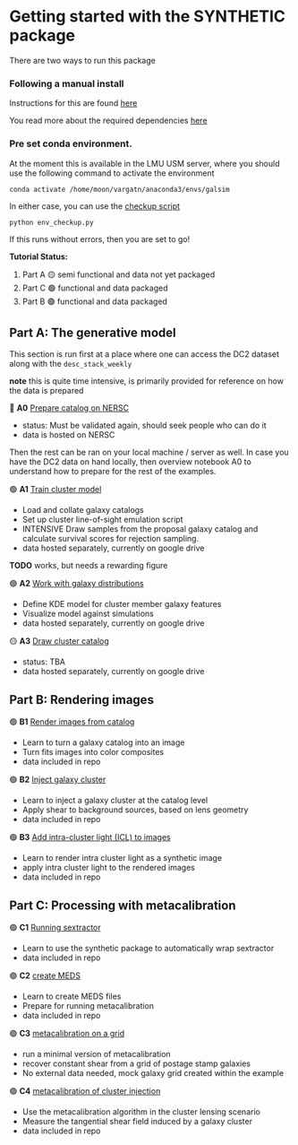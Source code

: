 # Getting started with the SYNTHETIC package



There are two ways to run this package

### Following a manual install

Instructions for this are found [here](../README.md)

You read more about the required dependencies [here](../DEPENDENCIES.md)

###  Pre set conda environment.  
At the moment this is available in the LMU USM server, where you should use the following command to activate the environment 
    
    conda activate /home/moon/vargatn/anaconda3/envs/galsim


In either case, you can use the [checkup script](./env_checkup.py)

    python env_checkup.py

If this runs without errors, then you are set to go!

**Tutorial Status:**

1) Part A :yellow_circle: semi functional and data not yet packaged
2) Part C :green_circle: functional and data packaged
3) Part B :green_circle: functional and data packaged


## Part A: The generative model

This section is run first at a place where one can access the DC2 dataset along with the `desc_stack_weekly`

**note** this is quite time intensive, is primarily provided for reference on how the data is prepared 

:large_blue_circle: **A0** [Prepare catalog on NERSC](A0_prepare_catalogs_on_NERSC.ipynb)
* status:  Must be validated again, should seek people who can do it
* data is hosted on NERSC

Then the rest can be ran on your local machine / server as well. In case you have the DC2 data on hand locally,
then overview notebook A0 to understand how to prepare for the rest of the examples.

:green_circle: **A1** [Train cluster model](A1_train_cluster_model.ipynb)
* Load and collate galaxy catalogs 
* Set up cluster line-of-sight emulation script
* INTENSIVE Draw samples from the proposal galaxy catalog and calculate survival scores for rejection sampling.
* data hosted separately, currently on google drive

**TODO** works, but needs a rewarding figure

:green_circle: **A2**  [Work with galaxy distributions](A2_work_with_galaxy_distributions.ipynb)
* Define KDE model for cluster member galaxy features
* Visualize model against simulations
* data hosted separately, currently on google drive

:yellow_circle: **A3**  [Draw cluster catalog](A3_draw_cluster_catalog.ipynb)
* status:  TBA
* data hosted separately, currently on google drive

## Part B: Rendering images

:green_circle: **B1**  [Render images from catalog](B1_render_image.ipynb)
* Learn to turn a galaxy catalog into an image
* Turn fits images into color composites
* data included in repo

:green_circle: **B2**  [Inject galaxy cluster](B2_inject_image.ipynb)
* Learn to inject a galaxy cluster at the catalog level 
* Apply shear to background sources, based on lens geometry
* data included in repo

:green_circle: **B3**  [Add intra-cluster light (ICL) to images](B3_add_ICL.ipynb)
* Learn to render intra cluster light as a synthetic image
* apply intra cluster light to the rendered images
* data included in repo

## Part C: Processing with metacalibration

:green_circle: **C1**  [Running sextractor](C1_running_sextractor.ipynb)
* Learn to use the synthetic package to automatically wrap sextractor
* data included in repo

:green_circle: **C2**  [create MEDS](C2_create_MEDS.ipynb)
* Learn to create MEDS files
* Prepare for running metacalibration
* data included in repo

:green_circle: **C3**  [metacalibration on a grid](C3_metacal_on_a_grid.ipynb)
* run a minimal version of metacalibration 
* recover constant shear from a grid of postage stamp galaxies
* No external data needed, mock galaxy grid created within the example

:green_circle: **C4**  [metacalibration of cluster injection](C4_metacal_on_cluster_injections.ipynb)
* Use the metacalibration algorithm in the cluster lensing scenario
* Measure the tangential shear field induced by a galaxy cluster
* data included in repo
